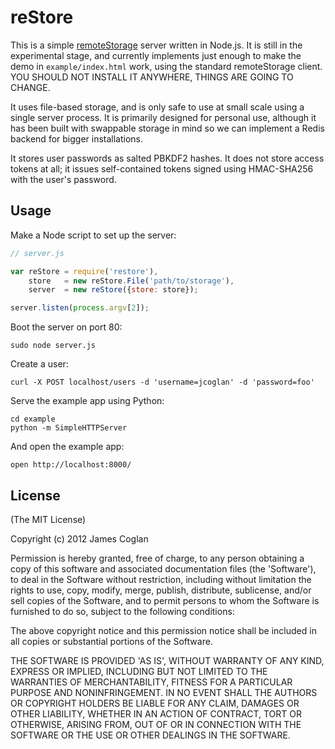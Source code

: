 # reStore

This is a simple [remoteStorage](http://www.w3.org/community/unhosted/wiki/RemoteStorage)
server written in Node.js. It is still in the experimental stage, and currently
implements just enough to make the demo in `example/index.html` work, using the
standard remoteStorage client. YOU SHOULD NOT INSTALL IT ANYWHERE, THINGS ARE
GOING TO CHANGE.

It uses file-based storage, and is only safe to use at small scale using a
single server process. It is primarily designed for personal use, although it
has been built with swappable storage in mind so we can implement a Redis
backend for bigger installations.

It stores user passwords as salted PBKDF2 hashes. It does not store access
tokens at all; it issues self-contained tokens signed using HMAC-SHA256 with the
user's password.


## Usage

Make a Node script to set up the server:

```js
// server.js

var reStore = require('restore'),
    store   = new reStore.File('path/to/storage'),
    server  = new reStore({store: store});

server.listen(process.argv[2]);
```

Boot the server on port 80:

    sudo node server.js

Create a user:

    curl -X POST localhost/users -d 'username=jcoglan' -d 'password=foo'

Serve the example app using Python:

    cd example
    python -m SimpleHTTPServer

And open the example app:

    open http://localhost:8000/


## License

(The MIT License)

Copyright (c) 2012 James Coglan

Permission is hereby granted, free of charge, to any person obtaining a copy of
this software and associated documentation files (the 'Software'), to deal in
the Software without restriction, including without limitation the rights to use,
copy, modify, merge, publish, distribute, sublicense, and/or sell copies of the
Software, and to permit persons to whom the Software is furnished to do so,
subject to the following conditions:

The above copyright notice and this permission notice shall be included in all
copies or substantial portions of the Software.

THE SOFTWARE IS PROVIDED 'AS IS', WITHOUT WARRANTY OF ANY KIND, EXPRESS OR
IMPLIED, INCLUDING BUT NOT LIMITED TO THE WARRANTIES OF MERCHANTABILITY, FITNESS
FOR A PARTICULAR PURPOSE AND NONINFRINGEMENT. IN NO EVENT SHALL THE AUTHORS OR
COPYRIGHT HOLDERS BE LIABLE FOR ANY CLAIM, DAMAGES OR OTHER LIABILITY, WHETHER
IN AN ACTION OF CONTRACT, TORT OR OTHERWISE, ARISING FROM, OUT OF OR IN
CONNECTION WITH THE SOFTWARE OR THE USE OR OTHER DEALINGS IN THE SOFTWARE.

